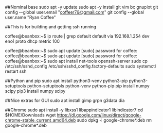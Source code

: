 ##Nominal base
sudo apt -y update
sudo apt -y install git vim bc gnuplot 
git config --global user.email "coffeer76@gmail.com"
git config --global user.name "Ryan Coffee"


##This is for building and getting ssh running

coffee@beanbox:~$ ip route | grep default
default via 192.168.1.254 dev eno1 proto dhcp metric 100 


coffee@beanbox:~$ sudo apt update
[sudo] password for coffee: 
coffee@beanbox:~$ sudo apt update
[sudo] password for coffee: 
coffee@beanbox:~$ sudo apt install net-tools openssh-server
sudo cp /etc/ssh/sshd_config /etc/ssh/sshd_config.factory-defaults
sudo systemctl restart ssh

##Python and pip
sudo apt install python3-venv python3-pip python3-setuptools python-setuptools python-venv python-pip
pip install numpy scipy	
pip3 install numpy scipy

##Nice extras for GUI 
sudo apt install gimp grpn g3data dia

##Chrome
sudo apt install -y libxss1 libappindicator1 libindicator7
cd $HOME/Downloads
wget https://dl.google.com/linux/direct/google-chrome-stable_current_amd64.deb
sudo dpkg -i google-chrome*.deb
rm google-chrome*.deb
